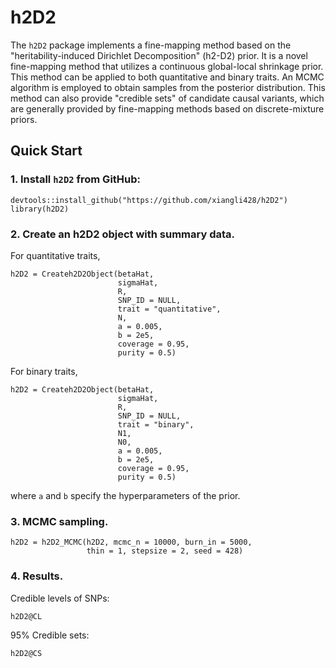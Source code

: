 # h2D2

The `h2D2` package implements a fine-mapping method based on the 
"heritability-induced Dirichlet Decomposition" (h2-D2) prior.
It is a novel fine-mapping method that utilizes a continuous global-local 
shrinkage prior.
This method can be applied to both quantitative and binary traits.
An MCMC algorithm is employed to obtain samples from the posterior 
distribution.
This method can also provide "credible sets" of candidate
causal variants, which are generally provided by fine-mapping methods
based on discrete-mixture priors.

## Quick Start

### 1. Install `h2D2` from GitHub:
```
devtools::install_github("https://github.com/xiangli428/h2D2")
library(h2D2)
```
### 2. Create an h2D2 object with summary data.

For quantitative traits,
```
h2D2 = Createh2D2Object(betaHat,
                        sigmaHat,
                        R,
                        SNP_ID = NULL,
                        trait = "quantitative",
                        N,
                        a = 0.005,
                        b = 2e5,
                        coverage = 0.95,
                        purity = 0.5)
```
For binary traits,
```
h2D2 = Createh2D2Object(betaHat,
                        sigmaHat,
                        R,
                        SNP_ID = NULL,
                        trait = "binary",
                        N1,
                        N0,
                        a = 0.005,
                        b = 2e5,
                        coverage = 0.95,
                        purity = 0.5)
```
where `a` and `b` specify the hyperparameters of the prior.

### 3. MCMC sampling.

```
h2D2 = h2D2_MCMC(h2D2, mcmc_n = 10000, burn_in = 5000, 
                 thin = 1, stepsize = 2, seed = 428)
```

### 4. Results.

Credible levels of SNPs:
```
h2D2@CL
```
95% Credible sets:
```
h2D2@CS
```
